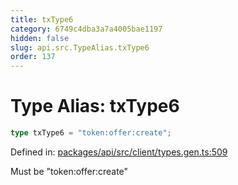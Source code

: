 ```yaml
---
title: txType6
category: 6749c4dba3a7a4005bae1197
hidden: false
slug: api.src.TypeAlias.txType6
order: 137
---
```


# Type Alias: txType6

```ts
type txType6 = "token:offer:create";
```

Defined in: [packages/api/src/client/types.gen.ts:509](https://github.com/zkcloudworker/minatokens-lib/blob/main/packages/api/src/client/types.gen.ts#L509)

Must be "token:offer:create"
